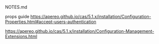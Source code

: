 NOTES.md


props guide https://apereo.github.io/cas/5.1.x/installation/Configuration-Properties.html#accept-users-authentication

https://apereo.github.io/cas/5.1.x/installation/Configuration-Management-Extensions.html